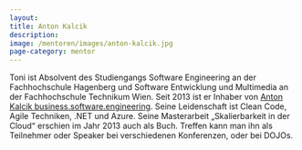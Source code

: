 ```yaml
---
layout:
title: Anton Kalcik
description: 
image: /mentoren/images/anton-kalcik.jpg
page-category: mentor
---
```


Toni ist Absolvent des Studiengangs Software Engineering an der Fachhochschule Hagenberg und Software Entwicklung und Multimedia an der Fachhochschule Technikum Wien. 
Seit 2013 ist er Inhaber von <a href="https://kalcik.net/">Anton Kalcik business.software.engineering</a>. Seine Leidenschaft ist Clean Code, Agile Techniken, .NET und Azure. Seine Masterarbeit „Skalierbarkeit in der Cloud“ erschien im Jahr 2013 auch als Buch. Treffen kann man ihn als Teilnehmer oder Speaker bei verschiedenen Konferenzen, oder bei DOJOs.